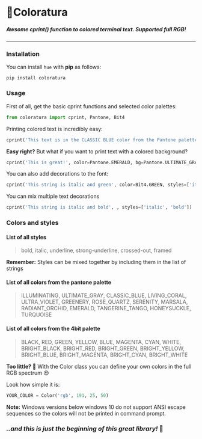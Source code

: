 # 🦜Coloratura

##### Awsome **cprint()** function to colored terminal text. Supported full RGB!

---



### Installation

You can install `hue` with **pip** as follows:

```
pip install coloratura
```

### Usage

First of all, get the basic cprint functions and selected color palettes:

```python
from coloratura import cprint, Pantone, Bit4
```

Printing colored text is incredibly easy:

```python
cprint('This text is in the CLASSIC BLUE color from the Pantone palette', color=Pantone.CLASSIC_BLUE)
```

**Easy right?**
But what if you want to print text with a colored background?

```python
cprint('This is great!', color=Pantone.EMERALD, bg=Pantone.ULTIMATE_GRAY)```
```

You can also add decorations to the font:

```python
cprint('This string is italic and green', color=Bit4.GREEN, styles=['italic'])
```

You can mix multiple text decorations

```python
cprint('This string is italic and bold', , styles=['italic', 'bold'])
```

### Colors and styles

#### List of all styles

> bold, italic, underline, strong-underline, crossed-out, framed

**Remember:** Styles can be mixed together by including them in the list of strings

#### List of all colors from the pantone palette

> ILLUMINATING, ULTIMATE_GRAY, CLASSIC_BLUE, LIVING_CORAL, ULTRA_VIOLET, GREENERY, ROSE_QUARTZ, SERENITY, MARSALA, RADIANT_ORCHID, EMERALD, TANGERINE_TANGO, HONEYSUCKLE, TURQUOISE

#### List of all colors from the 4bit palette

> BLACK, RED, GREEN, YELLOW, BLUE, MAGENTA, CYAN, WHITE, BRIGHT_BLACK, BRIGHT_RED, BRIGHT_GREEN, BRIGHT_YELLOW, BRIGHT_BLUE, BRIGHT_MAGENTA, BRIGHT_CYAN, BRIGHT_WHITE

**Too little? 🤔**
With the Color class you can define your own colors in the full RGB spectrum 😍

Look how simple it is:

```python
YOUR_COLOR = Color('rgb', 191, 25, 50)
```

**Note:** Windows versions below windows 10 do not support ANSI escape sequences so the colors will not be printed in command prompt.

### *..and this is just the beginning of this great library!* 💚
